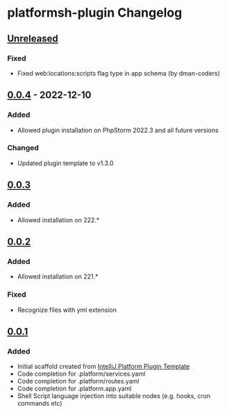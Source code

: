 <!-- Keep a Changelog guide -> https://keepachangelog.com -->

# platformsh-plugin Changelog

## [Unreleased]

### Fixed 

- Fixed web:locations:scripts flag type in app schema (by dman-coders)

## [0.0.4] - 2022-12-10

### Added
- Allowed plugin installation on PhpStorm 2022.3 and all future versions

### Changed
- Updated plugin template to v1.3.0

## [0.0.3]

### Added
- Allowed installation on 222.*

## [0.0.2]

### Added
- Allowed installation on 221.*

### Fixed
- Recognize files with yml extension

## [0.0.1]

### Added
- Initial scaffold created from [IntelliJ Platform Plugin Template](https://github.com/JetBrains/intellij-platform-plugin-template)
- Code completion for .platform/services.yaml
- Code completion for .platform/routes.yaml
- Code completion for .platform.app.yaml
- Shell Script language injection into suitable nodes (e.g. hooks, cron commands etc)

[Unreleased]: https://github.com/adamwojs/platformsh-plugin.git/compare/v0.0.4...HEAD
[0.0.4]: https://github.com/adamwojs/platformsh-plugin.git/compare/v0.0.3...v0.0.4
[0.0.3]: https://github.com/adamwojs/platformsh-plugin.git/compare/v0.0.2...v0.0.3
[0.0.2]: https://github.com/adamwojs/platformsh-plugin.git/compare/v0.0.1...v0.0.2
[0.0.1]: https://github.com/adamwojs/platformsh-plugin.git/commits/v0.0.1

